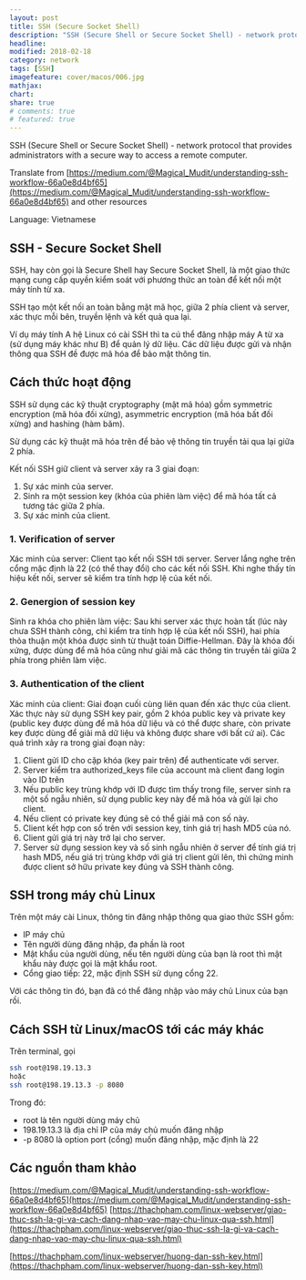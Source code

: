 ```yaml
---
layout: post
title: SSH (Secure Socket Shell)
description: "SSH (Secure Shell or Secure Socket Shell) - network protocol that provides administrators with a secure way to access a remote computer."
headline:
modified: 2018-02-18
category: network
tags: [SSH]
imagefeature: cover/macos/006.jpg
mathjax:
chart:
share: true
# comments: true
# featured: true
---
```


SSH (Secure Shell or Secure Socket Shell) - network protocol that provides administrators with a secure way to access a remote computer.

Translate from [https://medium.com/@Magical_Mudit/understanding-ssh-workflow-66a0e8d4bf65](https://medium.com/@Magical_Mudit/understanding-ssh-workflow-66a0e8d4bf65) and other resources

Language: Vietnamese

## SSH - Secure Socket Shell

SSH, hay còn gọi là Secure Shell hay Secure Socket Shell, là một giao thức mạng cung cấp quyền kiểm soát với phương thức an toàn để kết nối một máy tính từ xa.

SSH tạo một kết nối an toàn bằng mật mã học, giữa 2 phía client và server, xác thực mỗi bên, truyền lệnh và kết quả qua lại.

Ví dụ máy tính A hệ Linux có cài SSH thì ta cú thể đăng nhập máy A từ xa (sử dụng máy khác như B) để quản lý dữ liệu. Các dữ liệu được gửi và nhận thông qua SSH đề được mã hóa để bảo mật thông tin.

## Cách thức hoạt động
SSH sử dụng các kỹ thuật cryptography (mật mã hóa) gồm symmetric encryption (mã hóa đối xừng), asymmetric encryption (mã hóa bất đối xừng) and hashing (hàm băm).

Sử dụng các kỹ thuật mã hóa trên để bảo vệ thông tin truyền tải qua lại giữa 2 phía.

Kết nối SSH giữ client và server xảy ra 3 giai đoạn:
1. Sự xác minh của server.
2. Sinh ra một session key (khóa của phiên làm việc) để mã hóa tất cả tương tác giữa 2 phía.
3. Sự xác minh của client.

### 1. Verification of server
Xác minh của server: Client tạo kết nối SSH tới server. Server lắng nghe trên cổng mặc định là 22 (có thể thay đổi) cho các kết nối SSH. Khi nghe thấy tín hiệu kết nối, server sẽ kiểm tra tính hợp lệ của kết nối.

### 2. Genergion of session key
Sinh ra khóa cho phiên làm việc: Sau khi server xác thực hoàn tất (lúc này chưa SSH thành công, chỉ kiểm tra tính hợp lệ của kết nối SSH), hai phía thỏa thuận một khóa được sinh từ thuật toán Diffie-Hellman. Đây là khóa đối xứng, được dùng để mã hóa cũng như giải mã các thông tin truyền tải giữa 2 phía trong phiên làm việc.

### 3. Authentication of the client
Xác minh của client: Giai đoạn cuối cùng liên quan đến xác thực của client. Xác thực này sử dụng SSH key pair, gồm 2 khóa public key và private key (public key được dùng để mã hóa dữ liệu và có thể được share, còn private key được dùng để giải mã dữ liệu và không được share với bất cứ ai). Các quá trình xảy ra trong giai đoạn này:
1. Client gửi ID cho cặp khóa (key pair trên) để authenticate với server.
2. Server kiểm tra authorized_keys file của account mà client đang login vào ID trên
3. Nếu public key trùng khớp với ID được tìm thấy trong file, server sinh ra một số ngẫu nhiên, sử dụng public key này để mã hóa và gửi lại cho client.
4. Nếu client có private key đúng sẽ có thể giải mã con số này.
5. Client kết hợp con số trên với session key, tính giá trị hash MD5 của nó.
6. Client gửi giá trị này trở lại cho server.
7. Server sử dụng session key và số sinh ngẫu nhiên ở server để tính giá trị hash MD5, nếu giá trị trùng khớp với giá trị client gửi lên, thì  chứng minh được client sở hữu private key đúng và SSH thành công.

## SSH trong máy chủ Linux
Trên một máy cài Linux, thông tin đăng nhập thông qua giao thức SSH gồm:

+ IP máy chủ
+ Tên người dùng đăng nhập, đa phần là root
+ Mật khẩu của người dùng, nếu tên người dùng của bạn là root thì mật khẩu này được gọi là mật khẩu root.
+ Cổng giao tiếp: 22, mặc định SSH sử dụng cổng 22.

Với các thông tin đó, bạn đã có thể đăng nhập vào máy chủ Linux của bạn rồi.

## Cách SSH từ Linux/macOS tới các máy khác
Trên terminal, gọi 
```bash
ssh root@198.19.13.3
hoặc
ssh root@198.19.13.3 -p 8080
```

Trong đó:
+ root là tên người dùng máy chủ
+ 198.19.13.3 là địa chỉ IP của máy chủ muốn đăng nhập
+ -p 8080 là option port (cổng) muốn đăng nhập, mặc định là 22

## Các nguồn tham khảo

[https://medium.com/@Magical_Mudit/understanding-ssh-workflow-66a0e8d4bf65](https://medium.com/@Magical_Mudit/understanding-ssh-workflow-66a0e8d4bf65)
[https://thachpham.com/linux-webserver/giao-thuc-ssh-la-gi-va-cach-dang-nhap-vao-may-chu-linux-qua-ssh.html](https://thachpham.com/linux-webserver/giao-thuc-ssh-la-gi-va-cach-dang-nhap-vao-may-chu-linux-qua-ssh.html)

[https://thachpham.com/linux-webserver/huong-dan-ssh-key.html](https://thachpham.com/linux-webserver/huong-dan-ssh-key.html)

